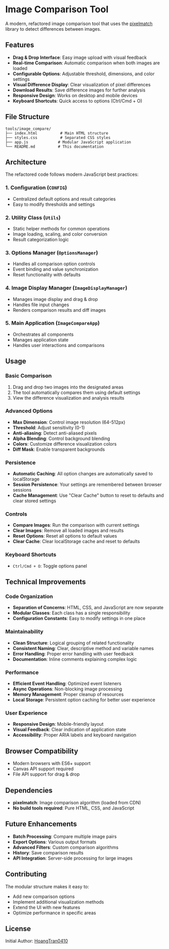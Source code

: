 # Image Comparison Tool

A modern, refactored image comparison tool that uses the [pixelmatch](https://github.com/mapbox/pixelmatch) library to detect differences between images.

## Features

- **Drag & Drop Interface**: Easy image upload with visual feedback
- **Real-time Comparison**: Automatic comparison when both images are loaded
- **Configurable Options**: Adjustable threshold, dimensions, and color settings
- **Visual Difference Display**: Clear visualization of pixel differences
- **Download Results**: Save difference images for further analysis
- **Responsive Design**: Works on desktop and mobile devices
- **Keyboard Shortcuts**: Quick access to options (Ctrl/Cmd + O)

## File Structure

```
tools/image_compare/
├── index.html          # Main HTML structure
├── styles.css          # Separated CSS styles
├── app.js             # Modular JavaScript application
└── README.md          # This documentation
```

## Architecture

The refactored code follows modern JavaScript best practices:

### 1. **Configuration (`CONFIG`)**

- Centralized default options and result categories
- Easy to modify thresholds and settings

### 2. **Utility Class (`Utils`)**

- Static helper methods for common operations
- Image loading, scaling, and color conversion
- Result categorization logic

### 3. **Options Manager (`OptionsManager`)**

- Handles all comparison option controls
- Event binding and value synchronization
- Reset functionality with defaults

### 4. **Image Display Manager (`ImageDisplayManager`)**

- Manages image display and drag & drop
- Handles file input changes
- Renders comparison results and diff images

### 5. **Main Application (`ImageCompareApp`)**

- Orchestrates all components
- Manages application state
- Handles user interactions and comparisons

## Usage

### Basic Comparison

1. Drag and drop two images into the designated areas
2. The tool automatically compares them using default settings
3. View the difference visualization and analysis results

### Advanced Options

- **Max Dimension**: Control image resolution (64-512px)
- **Threshold**: Adjust sensitivity (0-1)
- **Anti-aliasing**: Detect anti-aliased pixels
- **Alpha Blending**: Control background blending
- **Colors**: Customize difference visualization colors
- **Diff Mask**: Enable transparent backgrounds

### Persistence

- **Automatic Caching**: All option changes are automatically saved to localStorage
- **Session Persistence**: Your settings are remembered between browser sessions
- **Cache Management**: Use "Clear Cache" button to reset to defaults and clear stored settings

### Controls

- **Compare Images**: Run the comparison with current settings
- **Clear Images**: Remove all loaded images and results
- **Reset Options**: Reset all options to default values
- **Clear Cache**: Clear localStorage cache and reset to defaults

### Keyboard Shortcuts

- `Ctrl/Cmd + O`: Toggle options panel

## Technical Improvements

### Code Organization

- **Separation of Concerns**: HTML, CSS, and JavaScript are now separate
- **Modular Classes**: Each class has a single responsibility
- **Configuration Constants**: Easy to modify settings in one place

### Maintainability

- **Clean Structure**: Logical grouping of related functionality
- **Consistent Naming**: Clear, descriptive method and variable names
- **Error Handling**: Proper error handling with user feedback
- **Documentation**: Inline comments explaining complex logic

### Performance

- **Efficient Event Handling**: Optimized event listeners
- **Async Operations**: Non-blocking image processing
- **Memory Management**: Proper cleanup of resources
- **Local Storage**: Persistent option caching for better user experience

### User Experience

- **Responsive Design**: Mobile-friendly layout
- **Visual Feedback**: Clear indication of application state
- **Accessibility**: Proper ARIA labels and keyboard navigation

## Browser Compatibility

- Modern browsers with ES6+ support
- Canvas API support required
- File API support for drag & drop

## Dependencies

- **pixelmatch**: Image comparison algorithm (loaded from CDN)
- **No build tools required**: Pure HTML, CSS, and JavaScript

## Future Enhancements

- **Batch Processing**: Compare multiple image pairs
- **Export Options**: Various output formats
- **Advanced Filters**: Custom comparison algorithms
- **History**: Save comparison results
- **API Integration**: Server-side processing for large images

## Contributing

The modular structure makes it easy to:

- Add new comparison options
- Implement additional visualization methods
- Extend the UI with new features
- Optimize performance in specific areas

## License

Initial Author: [HoangTran0410](https://github.com/HoangTran0410)
